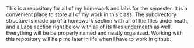 This is a repository for all of my homework and labs for the semester. It is a convenient place to store all of my work in this class. The subdirectory structure is made up of a homework section with all of the files underneath, and a Labs section right below with all of its files underneath as well. Everything will be be properly named and neatly organized. Working with this repository will help me later in life when I have to work in github. 